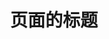 ---
home: true
title: 页面的标题
heroImage: https://s4.ax1x.com/2022/01/16/7tP1V1.png
heroText: JEngine
tagline: 使Unity开发的游戏支持热更新的解决方案。
actionText: 快速开始 →
actionLink: /zh/guide/
features:
- title: 简洁至上
  details: 以 Markdown 为中心的项目结构，以最少的配置帮助你专注于写作。
- title: Vue驱动
  details: 享受 Vue + webpack 的开发体验，在 Markdown 中使用 Vue 组件，同时可以使用 Vue 来开发自定义主题。
- title: 高性能
  details: VuePress 为每个页面预渲染生成静态的 HTML，同时在页面被加载的时候，将作为 SPA 运行。
footer: MIT Licensed | Copyright © 2020-present JasonXuDeveloper
---